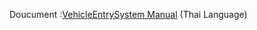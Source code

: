 Doucument :[VehicleEntrySystem Manual](https://panoramic-file-85b.notion.site/VehicleEntrySystem-Manual-5c05c39cfb6d406da09a17f1a4c27a61?pvs=74) (Thai Language)